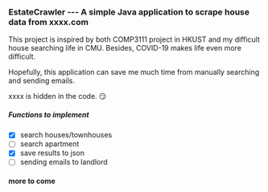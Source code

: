 ### EstateCrawler --- A simple Java application to scrape house data from xxxx.com

This project is inspired by both COMP3111 project in HKUST and my difficult house searching life in CMU. Besides, COVID-19 makes life even more difficult. 

Hopefully, this application can save me much time from manually searching and sending emails.

xxxx is hidden in the code. :smirk:

##### Functions to implement

- [x] search houses/townhouses
- [ ] search apartment
- [x] save results to json
- [ ] sending emails to landlord

#### more to come